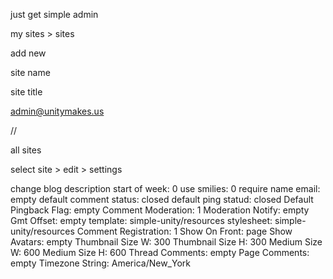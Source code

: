just get simple admin

my sites > sites

add new

site name

site title

admin@unitymakes.us

//

all sites

select site > edit > settings

change blog description
start of week: 0
use smilies: 0
require name email: empty
default comment status: closed
default ping statud: closed
Default Pingback Flag: empty
Comment Moderation: 1
Moderation Notify: empty
Gmt Offset: empty
template: simple-unity/resources
stylesheet: simple-unity/resources
Comment Registration: 1
Show On Front: page
Show Avatars: empty
Thumbnail Size W: 300
Thumbnail Size H: 300
Medium Size W: 600
Medium Size H: 600
Thread Comments: empty
Page Comments: empty
Timezone String: America/New_York
